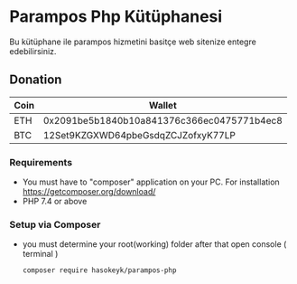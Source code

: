 # Parampos Php Kütüphanesi
Bu kütüphane ile parampos hizmetini basitçe web sitenize entegre edebilirsiniz.

## Donation

| Coin | Wallet |
| ------------- | ------------- |
| ETH | 0x2091be5b1840b10a841376c366ec0475771b4ec8 |
| BTC | 12Set9KZGXWD64pbeGsdqZCJZofxyK77LP |

### Requirements

- You must have to "composer" application on your PC. For installation  https://getcomposer.org/download/
- PHP 7.4 or above

### Setup via Composer

* you must determine your root(working) folder after that open console ( terminal )
  ```sh
  composer require hasokeyk/parampos-php
  ```